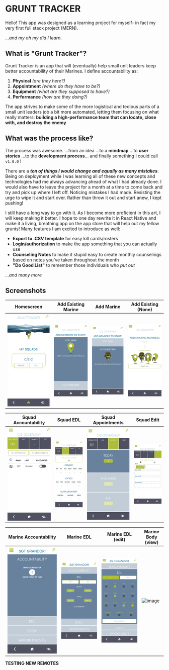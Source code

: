 # GRUNT TRACKER

Hello! This app was designed as a learning project for myself- in fact my very first full stack project (MERN).

_...and my oh my did I learn._

## What is "Grunt Tracker"?

Grunt Tracker is an app that will (eventually) help small unit leaders keep better accountability of their Marines. I define accountability as:

1.  **Physical** _(are they here?)_
2.  **Appointment** _(where do they have to be?)_
3.  **Equipment** _(what are they supposed to have?)_
4.  **Performance** _(how are they doing?)_

The app strives to make some of the more logistical and tedious parts of a small unit leaders job a bit more automated, letting them focusing on what really matters: **building a high-performance team that can locate, close with, and destroy the enemy**

## What was the process like?

The process was awesome.
...from an idea ...to a **mindmap** ...to **user stories** ...to the **development process**... and finally something I could call `v1.0.0` !

There are a **_ton of things I would change and equally as many mistakes_**. Being on deployment while I was learning all of these new concepts and technologies had me always advancing ahead of what I had already done. I would also have to leave the project for a month at a time to come back and try and pick up where I left off. Noticing mistakes I had made. Resisting the urge to wipe it and start over. Rather than throw it out and start anew, I kept pushing!

I still have a long way to go with it. As I become more proficient in this art, I will keep making it better. I hope to one day rewrite it in React Native and make it a living, breathing app on the app store that will help out my fellow grunts! Many features I am excited to introduce as well:

- **Export to .CSV template** for easy kill cards/rosters
- **Login/authorization** to make the app something that you can actually use
- **Counseling Notes** to make it stupid easy to create monthly counselings based on notes you've taken throughout the month
- **"Do Good List"** to remember those individuals who _put out_

_...and many more_

## Screenshots

| Homescreen                                       | Add Existing Marine                             | Add Marine                                              | Add Existing (None)                                    |
| ------------------------------------------------ | ----------------------------------------------- | ------------------------------------------------------- | ------------------------------------------------------ |
| ![image](./src/images/GT_Wiki/gt_homescreen.png) | ![image](./src/images/GT_Wiki/gt_addmarine.png) | ![image](./src/images/GT_Wiki/gt_addexistingmarine.png) | ![image](./src/images/GT_Wiki/gt_addexisting_none.png) |

| Squad Accountability                                     | Squad EDL                                          | Squad Appointments                                    | Squad Edit                                          |
| -------------------------------------------------------- | -------------------------------------------------- | ----------------------------------------------------- | --------------------------------------------------- |
| ![image](./src/images/GT_Wiki/gt_overview_accounted.png) | ![image](./src/images/GT_Wiki/gt_overview_edl.png) | ![image](./src/images/GT_Wiki/gt_overview_apmnts.png) | ![image](./src/images/GT_Wiki/gt_overview_edit.png) |

| Marine Accountability                                               | Marine EDL                                                    | Marine EDL (edit)                                             | Marine Body (view)                                            |
| ------------------------------------------------------------------- | ------------------------------------------------------------- | ------------------------------------------------------------- | ------------------------------------------------------------- |
| ![image](./src/images/GT_Wiki/gt_marineoverview_accountability.png) | ![image](./src/images/GT_Wiki/gt_marineoverview_edl_view.png) | ![image](./src/images/GT_Wiki/gt_marineoverview_edl_edit.png) | ![image](./src/images/GT_Wiki/gt_marineoverview_body_add.png) |

**TESTING NEW REMOTES**
